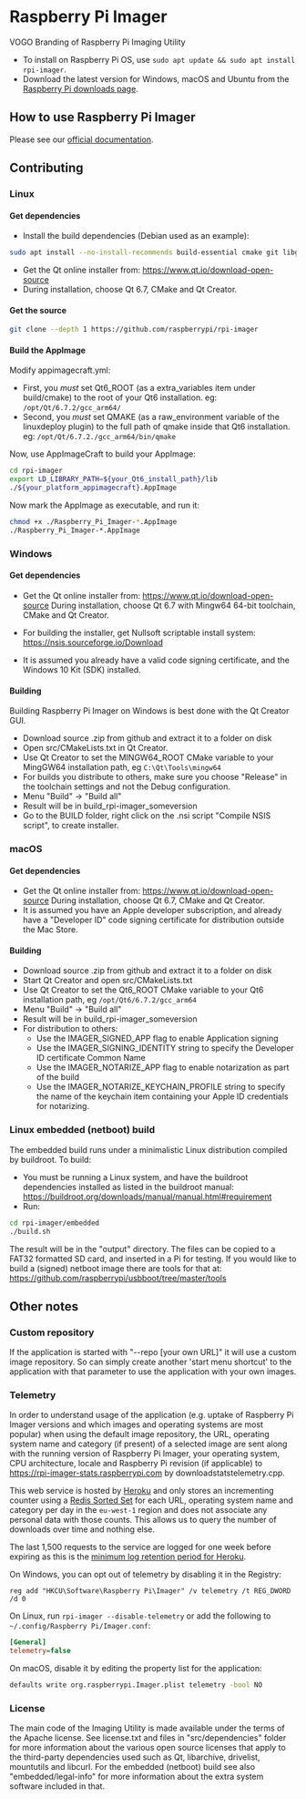 # Raspberry Pi Imager

VOGO Branding of Raspberry Pi Imaging Utility

- To install on Raspberry Pi OS, use `sudo apt update && sudo apt install rpi-imager`.
- Download the latest version for Windows, macOS and Ubuntu from the [Raspberry Pi downloads page](https://www.raspberrypi.com/software/).

## How to use Raspberry Pi Imager

Please see our [official documentation](https://www.raspberrypi.com/documentation/computers/getting-started.html#raspberry-pi-imager).

## Contributing

### Linux

#### Get dependencies

- Install the build dependencies (Debian used as an example):

```sh
sudo apt install --no-install-recommends build-essential cmake git libgnutls28-dev
```

- Get the Qt online installer from: https://www.qt.io/download-open-source
- During installation, choose Qt 6.7, CMake and Qt Creator.

#### Get the source

```sh
git clone --depth 1 https://github.com/raspberrypi/rpi-imager
```

#### Build the AppImage

Modify appimagecraft.yml:

- First, you _must_ set Qt6_ROOT (as a extra_variables item under build/cmake) to the root of your Qt6 installation. eg: `/opt/Qt/6.7.2/gcc_arm64/`
- Second, you _must_ set QMAKE (as a raw_environment variable of the linuxdeploy plugin) to the full path of qmake inside that Qt6 installation. eg: `/opt/Qt/6.7.2./gcc_arm64/bin/qmake`

Now, use AppImageCraft to build your AppImage:

```sh
cd rpi-imager
export LD_LIBRARY_PATH=${your_Qt6_install_path}/lib
./${your_platform_appimagecraft}.AppImage
```

Now mark the AppImage as executable, and run it:

```sh
chmod +x ./Raspberry_Pi_Imager-*.AppImage
./Raspberry_Pi_Imager-*.AppImage
```

### Windows

#### Get dependencies

- Get the Qt online installer from: https://www.qt.io/download-open-source
During installation, choose Qt 6.7 with Mingw64 64-bit toolchain, CMake and Qt Creator.

- For building the installer, get Nullsoft scriptable install system: https://nsis.sourceforge.io/Download

- It is assumed you already have a valid code signing certificate, and the Windows 10 Kit (SDK) installed.

#### Building

Building Raspberry Pi Imager on Windows is best done with the Qt Creator GUI.

- Download source .zip from github and extract it to a folder on disk
- Open src/CMakeLists.txt in Qt Creator.
- Use Qt Creator to set the MINGW64_ROOT CMake variable to your MingGW64 installation path, eg `C:\Qt\Tools\mingw64`
- For builds you distribute to others, make sure you choose "Release" in the toolchain settings and not the Debug configuration.
- Menu "Build" -> "Build all"
- Result will be in build_rpi-imager_someversion
- Go to the BUILD folder, right click on the .nsi script "Compile NSIS script", to create installer.

### macOS

#### Get dependencies

- Get the Qt online installer from: https://www.qt.io/download-open-source
During installation, choose Qt 6.7, CMake and Qt Creator.
- It is assumed you have an Apple developer subscription, and already have a "Developer ID" code signing certificate for distribution outside the Mac Store.

#### Building

- Download source .zip from github and extract it to a folder on disk
- Start Qt Creator and open src/CMakeLists.txt
- Use Qt Creator to set the Qt6_ROOT CMake variable to your Qt6 installation path, eg `/opt/Qt6/6.7.2/gcc_arm64`
- Menu "Build" -> "Build all"
- Result will be in build_rpi-imager_someversion
- For distribution to others:
  - Use the IMAGER_SIGNED_APP flag to enable Application signing
  - Use the IMAGER_SIGNING_IDENTITY string to specify the Developer ID certificate Common Name
  - Use the IMAGER_NOTARIZE_APP flag to enable notarization as part of the build
  - Use the IMAGER_NOTARIZE_KEYCHAIN_PROFILE string to specify the name of the keychain item containing your Apple ID credentials for notarizing.

### Linux embedded (netboot) build

The embedded build runs under a minimalistic Linux distribution compiled by buildroot.
To build:

- You must be running a Linux system, and have the buildroot dependencies installed as listed in the buildroot manual: https://buildroot.org/downloads/manual/manual.html#requirement
- Run:

```sh
cd rpi-imager/embedded
./build.sh
```

The result will be in the "output" directory.
The files can be copied to a FAT32 formatted SD card, and inserted in a Pi for testing.
If you would like to build a (signed) netboot image there are tools for that at: https://github.com/raspberrypi/usbboot/tree/master/tools

## Other notes

### Custom repository

If the application is started with "--repo [your own URL]" it will use a custom image repository.
So can simply create another 'start menu shortcut' to the application with that parameter to use the application with your own images.

### Telemetry

In order to understand usage of the application (e.g. uptake of Raspberry Pi Imager versions and which images and operating systems are most popular) when using the default image repository, the URL, operating system name and category (if present) of a selected image are sent along with the running version of Raspberry Pi Imager, your operating system, CPU architecture, locale and Raspberry Pi revision (if applicable) to https://rpi-imager-stats.raspberrypi.com by downloadstatstelemetry.cpp.

This web service is hosted by [Heroku](https://www.heroku.com) and only stores an incrementing counter using a [Redis Sorted Set](https://redis.io/topics/data-types#sorted-sets) for each URL, operating system name and category per day in the `eu-west-1` region and does not associate any personal data with those counts. This allows us to query the number of downloads over time and nothing else.

The last 1,500 requests to the service are logged for one week before expiring as this is the [minimum log retention period for Heroku](https://devcenter.heroku.com/articles/logging#log-history-limits).

On Windows, you can opt out of telemetry by disabling it in the Registry:

```pwsh
reg add "HKCU\Software\Raspberry Pi\Imager" /v telemetry /t REG_DWORD /d 0
```

On Linux, run `rpi-imager --disable-telemetry` or add the following to `~/.config/Raspberry Pi/Imager.conf`:

```ini
[General]
telemetry=false
```

On macOS, disable it by editing the property list for the application:

```sh
defaults write org.raspberrypi.Imager.plist telemetry -bool NO
```

### License

The main code of the Imaging Utility is made available under the terms of the Apache license.
See license.txt and files in "src/dependencies" folder for more information about the various open source licenses that apply to the third-party dependencies used such as Qt, libarchive, drivelist, mountutils and libcurl.
For the embedded (netboot) build see also "embedded/legal-info" for more information about the extra system software included in that.
